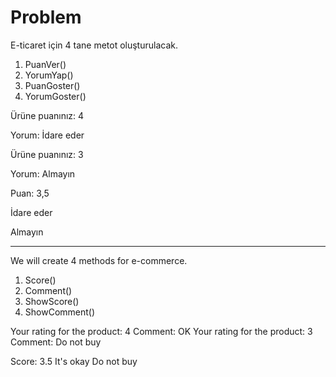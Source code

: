 # Problem
E-ticaret için 4 tane metot oluşturulacak.

1. PuanVer()
2. YorumYap()
3. PuanGoster()
4. YorumGoster()


Ürüne puanınız: 4 
<p>Yorum: İdare eder
<p>Ürüne puanınız: 3
<p>Yorum: Almayın

<p>Puan: 3,5
<p>İdare eder
<p>Almayın

-------------------------------------------------------------------------------------------

We will create 4 methods for e-commerce.

1. Score()
2. Comment()
3. ShowScore()
4. ShowComment()


Your rating for the product: 4
Comment: OK
Your rating for the product: 3
Comment: Do not buy

Score: 3.5
It's okay
Do not buy
